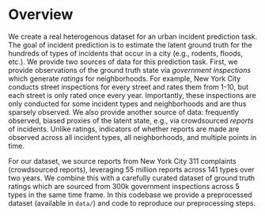 # Overview
We create a real heterogenous dataset for an urban incident prediction task. The goal of incident prediction is to estimate the latent ground truth for the hundreds of types of incidents that occur in a city (e.g., rodents, floods, etc.). We provide two sources of data for this prediction task. First, we provide observations of the ground truth state via *government inspections* which generate *ratings* for neighborhoods. For example, New York City conducts street inspections for every street and rates them from 1-10, but each street is only rated once every year. Importantly, these inspections are only conducted for some incident types and neighborhoods and are thus sparsely observed. We also provide another source of data: frequently observed, biased proxies of the latent state, e.g., via crowdsourced *reports* of incidents. Unlike ratings, indicators of whether reports are made are observed across all incident types, all neighborhoods, and multiple points in time. 

For our dataset, we source reports from New York City 311 complaints (crowdsourced reports), leveraging 55 million reports across 141 types over two years. We combine this with a carefully curated dataset of ground truth ratings which are sourced from 300k government inspections across 5 types in the same time frame. In this codebase we provide a preprocessed dataset (available in `data/`) and code to reproduce our preprocessing steps. 

# 
